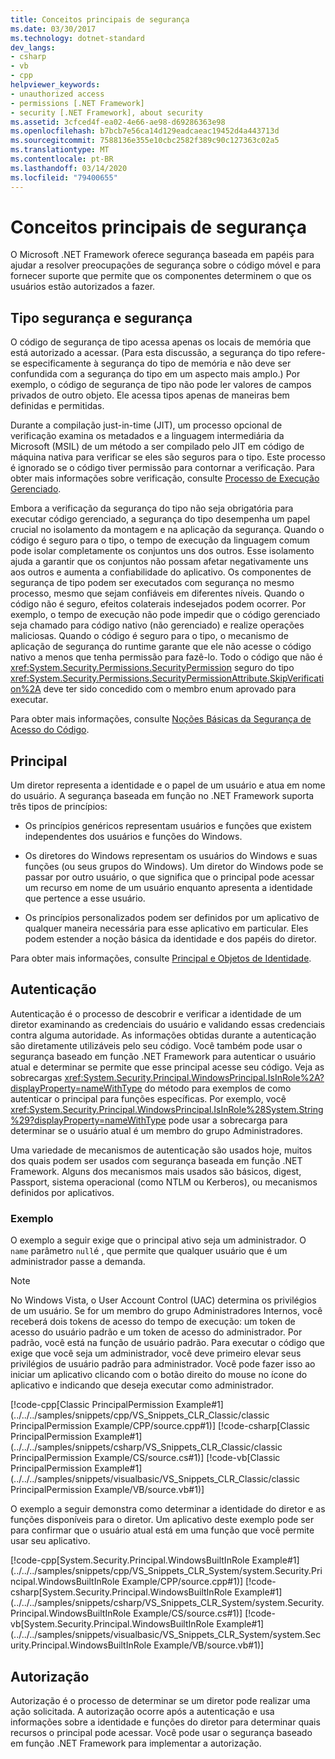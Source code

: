```yaml
---
title: Conceitos principais de segurança
ms.date: 03/30/2017
ms.technology: dotnet-standard
dev_langs:
- csharp
- vb
- cpp
helpviewer_keywords:
- unauthorized access
- permissions [.NET Framework]
- security [.NET Framework], about security
ms.assetid: 3cfced4f-ea02-4e66-ae98-d69286363e98
ms.openlocfilehash: b7bcb7e56ca14d129eadcaeac19452d4a443713d
ms.sourcegitcommit: 7588136e355e10cbc2582f389c90c127363c02a5
ms.translationtype: MT
ms.contentlocale: pt-BR
ms.lasthandoff: 03/14/2020
ms.locfileid: "79400655"
---
```

# <a name="key-security-concepts"></a>Conceitos principais de segurança
O Microsoft .NET Framework oferece segurança baseada em papéis para ajudar a resolver preocupações de segurança sobre o código móvel e para fornecer suporte que permite que os componentes determinem o que os usuários estão autorizados a fazer.  
  
## <a name="type-safety-and-security"></a>Tipo segurança e segurança  
 O código de segurança de tipo acessa apenas os locais de memória que está autorizado a acessar. (Para esta discussão, a segurança do tipo refere-se especificamente à segurança do tipo de memória e não deve ser confundida com a segurança do tipo em um aspecto mais amplo.) Por exemplo, o código de segurança de tipo não pode ler valores de campos privados de outro objeto. Ele acessa tipos apenas de maneiras bem definidas e permitidas.  
  
 Durante a compilação just-in-time (JIT), um processo opcional de verificação examina os metadados e a linguagem intermediária da Microsoft (MSIL) de um método a ser compilado pelo JIT em código de máquina nativa para verificar se eles são seguros para o tipo. Este processo é ignorado se o código tiver permissão para contornar a verificação. Para obter mais informações sobre verificação, consulte [Processo de Execução Gerenciado](../../../docs/standard/managed-execution-process.md).  
  
 Embora a verificação da segurança do tipo não seja obrigatória para executar código gerenciado, a segurança do tipo desempenha um papel crucial no isolamento da montagem e na aplicação da segurança. Quando o código é seguro para o tipo, o tempo de execução da linguagem comum pode isolar completamente os conjuntos uns dos outros. Esse isolamento ajuda a garantir que os conjuntos não possam afetar negativamente uns aos outros e aumenta a confiabilidade do aplicativo. Os componentes de segurança de tipo podem ser executados com segurança no mesmo processo, mesmo que sejam confiáveis em diferentes níveis. Quando o código não é seguro, efeitos colaterais indesejados podem ocorrer. Por exemplo, o tempo de execução não pode impedir que o código gerenciado seja chamado para código nativo (não gerenciado) e realize operações maliciosas. Quando o código é seguro para o tipo, o mecanismo de aplicação de segurança do runtime garante que ele não acesse o código nativo a menos que tenha permissão para fazê-lo. Todo o código que não é <xref:System.Security.Permissions.SecurityPermission> seguro do tipo <xref:System.Security.Permissions.SecurityPermissionAttribute.SkipVerification%2A> deve ter sido concedido com o membro enum aprovado para executar.  
  
 Para obter mais informações, consulte [Noções Básicas da Segurança de Acesso do Código](../../../docs/framework/misc/code-access-security-basics.md).  
  
## <a name="principal"></a>Principal  
 Um diretor representa a identidade e o papel de um usuário e atua em nome do usuário. A segurança baseada em função no .NET Framework suporta três tipos de princípios:  
  
- Os princípios genéricos representam usuários e funções que existem independentes dos usuários e funções do Windows.  
  
- Os diretores do Windows representam os usuários do Windows e suas funções (ou seus grupos do Windows). Um diretor do Windows pode se passar por outro usuário, o que significa que o principal pode acessar um recurso em nome de um usuário enquanto apresenta a identidade que pertence a esse usuário.  
  
- Os princípios personalizados podem ser definidos por um aplicativo de qualquer maneira necessária para esse aplicativo em particular. Eles podem estender a noção básica da identidade e dos papéis do diretor.  
  
 Para obter mais informações, consulte [Principal e Objetos de Identidade](../../../docs/standard/security/principal-and-identity-objects.md).  
  
## <a name="authentication"></a>Autenticação  
 Autenticação é o processo de descobrir e verificar a identidade de um diretor examinando as credenciais do usuário e validando essas credenciais contra alguma autoridade. As informações obtidas durante a autenticação são diretamente utilizáveis pelo seu código. Você também pode usar o segurança baseado em função .NET Framework para autenticar o usuário atual e determinar se permite que esse principal acesse seu código. Veja as sobrecargas <xref:System.Security.Principal.WindowsPrincipal.IsInRole%2A?displayProperty=nameWithType> do método para exemplos de como autenticar o principal para funções específicas. Por exemplo, você <xref:System.Security.Principal.WindowsPrincipal.IsInRole%28System.String%29?displayProperty=nameWithType> pode usar a sobrecarga para determinar se o usuário atual é um membro do grupo Administradores.  
  
 Uma variedade de mecanismos de autenticação são usados hoje, muitos dos quais podem ser usados com segurança baseada em função .NET Framework. Alguns dos mecanismos mais usados são básicos, digest, Passport, sistema operacional (como NTLM ou Kerberos), ou mecanismos definidos por aplicativos.  
  
### <a name="example"></a>Exemplo  
 O exemplo a seguir exige que o principal ativo seja um administrador. O `name` parâmetro `null`é , que permite que qualquer usuário que é um administrador passe a demanda.  
  
> [!NOTE]
> No Windows Vista, o User Account Control (UAC) determina os privilégios de um usuário. Se for um membro do grupo Administradores Internos, você receberá dois tokens de acesso do tempo de execução: um token de acesso do usuário padrão e um token de acesso do administrador. Por padrão, você está na função de usuário padrão. Para executar o código que exige que você seja um administrador, você deve primeiro elevar seus privilégios de usuário padrão para administrador. Você pode fazer isso ao iniciar um aplicativo clicando com o botão direito do mouse no ícone do aplicativo e indicando que deseja executar como administrador.  
  
 [!code-cpp[Classic PrincipalPermission Example#1](../../../samples/snippets/cpp/VS_Snippets_CLR_Classic/classic PrincipalPermission Example/CPP/source.cpp#1)]
 [!code-csharp[Classic PrincipalPermission Example#1](../../../samples/snippets/csharp/VS_Snippets_CLR_Classic/classic PrincipalPermission Example/CS/source.cs#1)]
 [!code-vb[Classic PrincipalPermission Example#1](../../../samples/snippets/visualbasic/VS_Snippets_CLR_Classic/classic PrincipalPermission Example/VB/source.vb#1)]  
  
 O exemplo a seguir demonstra como determinar a identidade do diretor e as funções disponíveis para o diretor. Um aplicativo deste exemplo pode ser para confirmar que o usuário atual está em uma função que você permite usar seu aplicativo.  
  
 [!code-cpp[System.Security.Principal.WindowsBuiltInRole Example#1](../../../samples/snippets/cpp/VS_Snippets_CLR_System/system.Security.Principal.WindowsBuiltInRole Example/CPP/source.cpp#1)]
 [!code-csharp[System.Security.Principal.WindowsBuiltInRole Example#1](../../../samples/snippets/csharp/VS_Snippets_CLR_System/system.Security.Principal.WindowsBuiltInRole Example/CS/source.cs#1)]
 [!code-vb[System.Security.Principal.WindowsBuiltInRole Example#1](../../../samples/snippets/visualbasic/VS_Snippets_CLR_System/system.Security.Principal.WindowsBuiltInRole Example/VB/source.vb#1)]  
  
## <a name="authorization"></a>Autorização  
 Autorização é o processo de determinar se um diretor pode realizar uma ação solicitada. A autorização ocorre após a autenticação e usa informações sobre a identidade e funções do diretor para determinar quais recursos o principal pode acessar. Você pode usar o segurança baseado em função .NET Framework para implementar a autorização.
